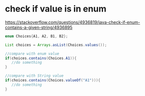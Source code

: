 # check if value is in enum 

https://stackoverflow.com/questions/4936819/java-check-if-enum-contains-a-given-string/4936895

```java 
enum Choices{A1, A2, B1, B2};

List choices = Arrays.asList(Choices.values());

//compare with enum value 
if(choices.contains(Choices.A1)){
   //do something
}

//compare with String value
if(choices.contains(Choices.valueOf("A1"))){
   //do something
}
```